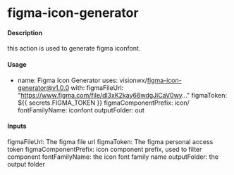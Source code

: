 # figma-icon-generator

#### Description
this action is used to generate figma iconfont.

#### Usage
- name: Figma Icon Generator
    uses: visionwx/figma-icon-generator@v1.0.0
    with:
        figmaFileUrl: "https://www.figma.com/file/dl3xK2kay66wdgJiCaV0wy..."
        figmaToken: ${{ secrets.FIGMA_TOKEN }}
        figmaComponentPrefix: icon/
        fontFamilyName: iconfont
        outputFolder: out

#### Inputs
figmaFileUrl: The figma file url
figmaToken: The figma personal access token
figmaComponentPrefix: icon component prefix, used to filter component
fontFamilyName: the icon font family name
outputFolder: the output folder